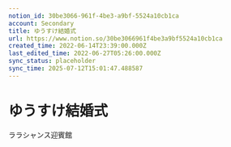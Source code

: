 ```yaml
---
notion_id: 30be3066-961f-4be3-a9bf-5524a10cb1ca
account: Secondary
title: ゆうすけ結婚式
url: https://www.notion.so/30be3066961f4be3a9bf5524a10cb1ca
created_time: 2022-06-14T23:39:00.000Z
last_edited_time: 2022-06-27T05:26:00.000Z
sync_status: placeholder
sync_time: 2025-07-12T15:01:47.488587
---
```

# ゆうすけ結婚式

ララシャンス迎賓館